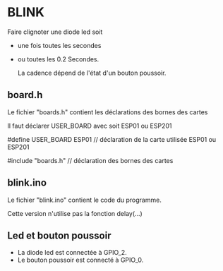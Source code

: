 BLINK
=========================================

Faire clignoter une diode led soit
   
-  une fois toutes les  secondes
   
-  ou toutes les 0.2 Secondes.

    La cadence dépend de l'état d'un bouton poussoir.

##  board.h

Le fichier "boards.h" contient les déclarations des bornes des cartes

Il faut déclarer USER_BOARD avec soit ESP01 ou ESP201

 #define USER_BOARD      ESP01   // déclaration de la carte utilisée ESP01 ou ESP201

 #include "boards.h"             // déclaration des bornes des cartes

## blink.ino

Le fichier "blink.ino" contient le code du programme.

Cette version n'utilise pas la fonction delay(...)

## Led et bouton poussoir

- La diode led est connectée à GPIO_2.
- Le bouton poussoir est connecté à GPIO_0.

